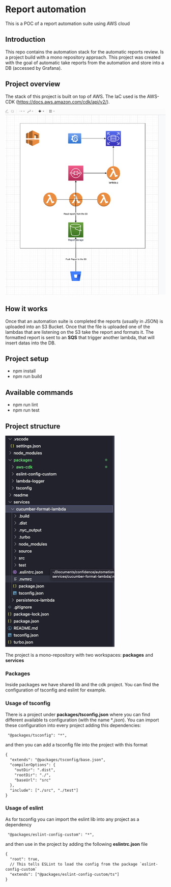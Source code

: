 # Report automation
This is a POC of a report automation suite using AWS cloud

## Introduction
This repo contains the automation stack for the automatic reports review. Is a project build with a mono repository approach. This project was created with the goal of automatic take reports from the automation and store into a DB (accessed by Grafana).

## Project overview
The stack of this project is built on top of AWS. The IaC used is the AWS-CDK (https://docs.aws.amazon.com/cdk/api/v2/).

![](readme/01-infrastracture.png)

## How it works
Once that an automation suite is completed the reports (usually in JSON) is uploaded into an S3 Bucket. 
Once that the file is uploaded one of the lambdas that are listening on the S3 take the report and formats it. The formatted report is sent to an **SQS** that trigger another lambda, that will insert datas into the DB.

## Project setup
- npm install
- npm run build

## Available commands
- npm run lint
- npm run test

## Project structure
![](readme/02-project-structure.png)

The project is a mono-repository with two workspaces: **packages** and **services**
### Packages
Inside packages we have shared lib and the cdk project. You can find the configuration of tsconfig and eslint for example.
### Usage of tsconfig
There is a project under **packages/tsconfig.json** where you can find different available ts configuration (with the name **.json*). You can import these configuration into every project adding this dependencies:
```
 "@packages/tsconfig": "*",
```
and then you can add a tsconfig file into the project with this format
````
{
  "extends": "@packages/tsconfig/base.json",
  "compilerOptions": {
    "outDir": ".dist",
    "rootDir": "./",
    "baseUrl": "src"
  },
  "include": ["./src", "./test"]
}
````

### Usage of eslint
As for tsconfig you can import the eslint lib into any project as a dependency
```
 "@packages/eslint-config-custom": "*",
```
and then use in the project by adding the following **eslintrc.json** file
```
{
  "root": true,
  // This tells ESLint to load the config from the package `eslint-config-custom`
  "extends": ["@packages/eslint-config-custom/ts"]
}
```

